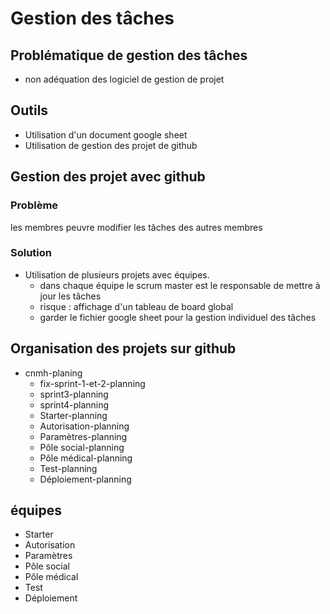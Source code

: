 # Gestion des tâches 

## Problématique de gestion des tâches 
- non adéquation des logiciel de gestion de projet

## Outils 
- Utilisation d'un document google sheet
- Utilisation de gestion des projet de github


## Gestion des projet avec github

### Problème 
les membres peuvre modifier les tâches des autres membres

### Solution 

- Utilisation de plusieurs projets avec équipes.
  - dans chaque équipe le scrum master est le responsable de mettre à jour les tâches 
  - risque : affichage d'un tableau de board global
  - garder le fichier google sheet pour la gestion individuel des tâches

## Organisation des projets sur github 

- cnmh-planing
  - fix-sprint-1-et-2-planning
  - sprint3-planning
  - sprint4-planning
  - Starter-planning
  - Autorisation-planning
  - Paramètres-planning
  - Pôle social-planning
  - Pôle médical-planning
  - Test-planning
  - Déploiement-planning

## équipes 

- Starter
- Autorisation
- Paramètres
- Pôle social
- Pôle médical
- Test
- Déploiement